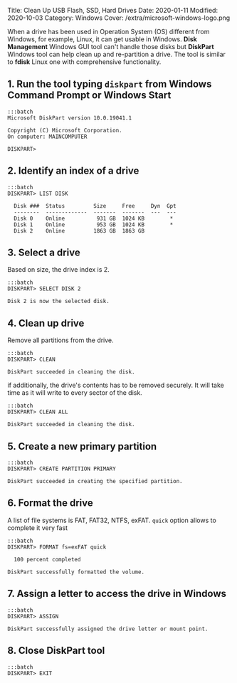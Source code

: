 Title: Clean Up USB Flash, SSD, Hard Drives
Date: 2020-01-11
Modified: 2020-10-03
Category: Windows
Cover: /extra/microsoft-windows-logo.png

When a drive has been used in Operation System (OS) different from Windows, for example, Linux, it can get usable in Windows. **Disk Management** Windows GUI tool can't handle those disks but **DiskPart** Windows tool can help clean up and re-partition a drive. The tool is similar to **fdisk** Linux one with comprehensive functionality.

## 1. Run the tool typing `diskpart` from Windows Command Prompt or Windows Start

    :::batch
    Microsoft DiskPart version 10.0.19041.1

    Copyright (C) Microsoft Corporation.
    On computer: MAINCOMPUTER

    DISKPART>

## 2. Identify an index of a drive
   
    :::batch
    DISKPART> LIST DISK
    
      Disk ###  Status         Size     Free     Dyn  Gpt
      --------  -------------  -------  -------  ---  ---
      Disk 0    Online          931 GB  1024 KB        *
      Disk 1    Online          953 GB  1024 KB        *
      Disk 2    Online         1863 GB  1863 GB

## 3. Select a drive

   Based on size, the drive index is 2.

    :::batch
    DISKPART> SELECT DISK 2

    Disk 2 is now the selected disk.

## 4. Clean up drive

   Remove all partitions from the drive.

    :::batch
    DISKPART> CLEAN

    DiskPart succeeded in cleaning the disk.

   if additionally, the drive's contents has to be removed securely. It will take time as it will write to every sector of the disk.

    :::batch
    DISKPART> CLEAN ALL

    DiskPart succeeded in cleaning the disk.

## 5. Create a new primary partition

    :::batch
    DISKPART> CREATE PARTITION PRIMARY

    DiskPart succeeded in creating the specified partition.

## 6. Format the drive

   A list of file systems is FAT, FAT32, NTFS, exFAT. `quick` option allows to complete it very fast

    :::batch
    DISKPART> FORMAT fs=exFAT quick

      100 percent completed

    DiskPart successfully formatted the volume.

## 7. Assign a letter to access the drive in Windows

    :::batch
    DISKPART> ASSIGN

    DiskPart successfully assigned the drive letter or mount point.

## 8. Close DiskPart tool

    :::batch
    DISKPART> EXIT
